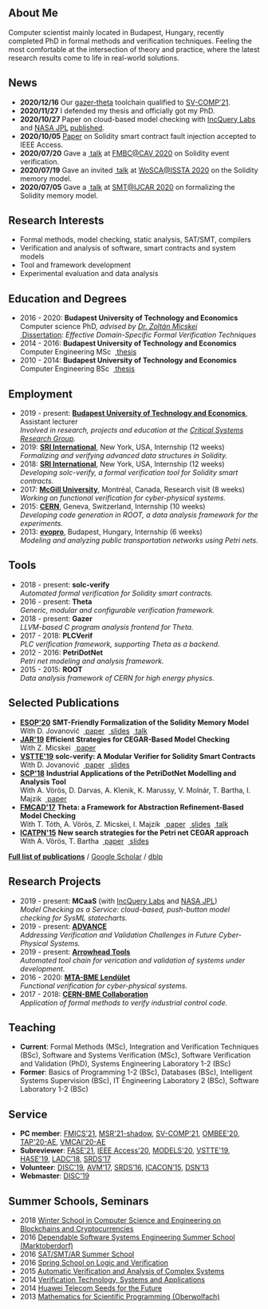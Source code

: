 ## <i class="fas fa-user fa-fw"></i> About Me
Computer scientist mainly located in Budapest, Hungary, recently completed PhD in formal methods and verification techniques. Feeling the most comfortable at the intersection of theory and practice, where the latest research results come to life in real-world solutions.

## <i class="fas fa-fire fa-fw"></i> News
- **2020/12/16** Our [gazer-theta](https://github.com/ftsrg/theta) toolchain qualified to [SV-COMP'21](https://sv-comp.sosy-lab.org/2021/).
- **2020/11/27** I defended my thesis and officially got my PhD.
- **2020/10/27** Paper on cloud-based model checking with [IncQuery Labs](https://www.incquerylabs.com/) and [NASA JPL](https://www.jpl.nasa.gov/) [published](https://dl.acm.org/doi/10.1145/3417990.3421407).
- **2020/10/05** [Paper](https://arxiv.org/abs/2006.11597) on Solidity smart contract fault injection accepted to IEEE Access.
- **2020/07/20** Gave a [<i class="fas fa-video"></i>&nbsp;talk](https://youtu.be/NNytwVBZ1no) at [FMBC@CAV 2020](https://fmbc.gitlab.io/2020/) on Solidity event verification.
- **2020/07/19** Gave an invited [<i class="fas fa-video"></i>&nbsp;talk](https://youtu.be/-ojRvTrFfqU?t=1900) at [WoSCA@ISSTA 2020](https://conf.researchr.org/track/issta-2020/issta-2020-wosca) on the Solidity memory model.
- **2020/07/05** Gave a [<i class="fas fa-video"></i>&nbsp;talk](https://youtu.be/B3ML9vGituk?t=626) at [SMT@IJCAR 2020](https://fscd-ijcar-2020.org/workshops#SMT) on formalizing the Solidity memory model.

## <i class="fas fa-lightbulb fa-fw"></i> Research Interests
- Formal methods, model checking, static analysis, SAT/SMT, compilers
- Verification and analysis of software, smart contracts and system models
- Tool and framework development
- Experimental evaluation and data analysis

## <i class="fas fa-graduation-cap fa-fw"></i> Education and Degrees
- 2016 - 2020: **Budapest University of Technology and Economics**  
  Computer science PhD, _advised by [Dr. Zoltán Micskei](http://mit.bme.hu/~micskeiz/)_  
  [<i class="fas fa-file-alt"></i>&nbsp;Dissertation](https://repozitorium.omikk.bme.hu/bitstream/handle/10890/13523/ertekezes.pdf): _Effective Domain-Specific Formal Verification Techniques_
- 2014 - 2016: **Budapest University of Technology and Economics**  
  Computer Engineering MSc &nbsp;[<i class="fas fa-file-alt"></i>&nbsp;thesis](publications/mscthesis2015.pdf)
- 2010 - 2014: **Budapest University of Technology and Economics**  
  Computer Engineering BSc &nbsp;[<i class="fas fa-file-alt"></i>&nbsp;thesis](publications/bscthesis2013.pdf)

## <i class="fas fa-globe fa-fw"></i> Employment
- 2019 - present: **[Budapest University of Technology and Economics](http://www.bme.hu/?language=en)**, Assistant lecturer  
  _Involved in research, projects and education at the [Critical Systems Research Group](http://inf.mit.bme.hu/en)._
- 2019: **[SRI International](https://www.sri.com/)**, New York, USA, Internship (12 weeks) [<i class="fab fa-github"></i>](https://github.com/SRI-CSL/solidity) [<i class="fas fa-file-alt"></i>](publications/esop2020.pdf)  
  _Formalizing and verifying advanced data structures in Solidity._
- 2018: **[SRI International](https://www.sri.com/)**, New York, USA, Internship (12 weeks) [<i class="fab fa-github"></i>](https://github.com/SRI-CSL/solidity) [<i class="fas fa-file-alt"></i>](publications/vstte2019.pdf)  
  _Developing solc-verify, a formal verification tool for Solidity smart contracts._
- 2017: **[McGill University](http://www.mcgill.ca/)**, Montréal, Canada, Research visit (8 weeks) [<i class="fas fa-comment-alt"></i>](https://www.slideshare.net/AkosHajdu/software-verification-with-abstractionbased-methods)  
  _Working on functional verification for cyber-physical systems._
- 2015: **[CERN](http://home.cern/)**, Geneva, Switzerland, Internship (10 weeks) [<i class="fab fa-github"></i>](https://github.com/root-project/root) [<i class="fas fa-file-alt"></i>](http://cds.cern.ch/record/2044503)  
  _Developing code generation in ROOT, a data analysis framework for the experiments._
- 2013: **[evopro](http://www.evopro.hu/en)**, Budapest, Hungary, Internship (6 weeks) [<i class="fas fa-file-alt"></i>](publications/scp2017.pdf)  
  _Modeling and analyzing public transportation networks using Petri nets._

## <i class="fas fa-desktop fa-fw"></i> Tools
- 2018 - present: **solc-verify** [<i class="fab fa-github"></i>](https://github.com/SRI-CSL/solidity) [<i class="fas fa-file-alt"></i>](publications/vstte2019.pdf) [<i class="fas fa-video"></i>](https://www.youtube.com/watch?v=1q2gSm3NuQA)  
  _Automated formal verification for Solidity smart contracts._
- 2016 - present: **Theta** [<i class="fab fa-github"></i>](https://github.com/ftsrg/theta) [<i class="fas fa-file-alt"></i>](publications/fmcad2017.pdf) [<i class="fas fa-video"></i>](https://oc-presentation.ltcc.tuwien.ac.at/engage/theodul/ui/core.html?id=c658c37e-ae70-11e7-a0dd-bb49f3cb440c)  
  _Generic, modular and configurable verification framework._
- 2018 - present: **Gazer** [<i class="fab fa-github"></i>](https://github.com/ftsrg/gazer)  
  _LLVM-based C program analysis frontend for Theta._
- 2017 - 2018: **PLCVerif** [<i class="fab fa-gitlab"></i>](https://gitlab.com/plcverif-oss/)  
  _PLC verification framework, supporting Theta as a backend._
- 2012 - 2016: **PetriDotNet** [<i class="fas fa-external-link-alt"></i>](https://inf.mit.bme.hu/en/research/tools/petridotnet) [<i class="fas fa-file-alt"></i>](publications/scp2017.pdf)  
  _Petri net modeling and analysis framework._
- 2015 - 2015: **ROOT** [<i class="fab fa-github"></i>](https://github.com/root-project/root) [<i class="fas fa-file-alt"></i>](http://cds.cern.ch/record/2044503)  
  _Data analysis framework of CERN for high energy physics._

## <i class="fas fa-file-alt fa-fw"></i> Selected Publications
- **[ESOP'20](https://www.etaps.org/2020/esop)** **SMT-Friendly Formalization of the Solidity Memory Model**  
  With D. Jovanović &nbsp;[<i class="fas fa-file-alt"></i>&nbsp;paper](publications/esop2020.pdf) &nbsp;[<i class="fas fa-comment-alt"></i>&nbsp;slides](publications/slides/smt2020.pdf) &nbsp;[<i class="fas fa-video"></i>&nbsp;talk](https://youtu.be/B3ML9vGituk?t=626)
- **[JAR'19](https://link.springer.com/article/10.1007/s10817-019-09535-x)** **Efficient Strategies for CEGAR-Based Model Checking**  
  With Z. Micskei  &nbsp;[<i class="fas fa-file-alt"></i>&nbsp;paper](https://link.springer.com/content/pdf/10.1007%2Fs10817-019-09535-x.pdf)
- **[VSTTE'19](https://sri-csl.github.io/VSTTE19/)** **solc-verify: A Modular Verifier for Solidity Smart Contracts**  
  With D. Jovanović &nbsp;[<i class="fas fa-file-alt"></i>&nbsp;paper](publications/vstte2019.pdf) &nbsp;[<i class="fas fa-comment-alt"></i>&nbsp;slides](publications/slides/vstte2019.pdf)
- **[SCP'18](https://www.sciencedirect.com/journal/science-of-computer-programming/vol/157)** **Industrial Applications of the PetriDotNet Modelling and Analysis Tool**  
  With A. Vörös, D. Darvas, A. Klenik, K. Marussy, V. Molnár, T. Bartha, I. Majzik &nbsp;[<i class="fas fa-file-alt"></i>&nbsp;paper](publications/scp2017.pdf)
- **[FMCAD'17](http://www.cs.utexas.edu/users/hunt/FMCAD/FMCAD17/)** **Theta: a Framework for Abstraction Refinement-Based Model Checking**  
  With T. Tóth, A. Vörös, Z. Micskei, I. Majzik &nbsp;[<i class="fas fa-file-alt"></i>&nbsp;paper](publications/fmcad2017.pdf) &nbsp;[<i class="fas fa-comment-alt"></i>&nbsp;slides](publications/slides/fmcad2017.pdf) &nbsp;[<i class="fas fa-video"></i>&nbsp;talk](https://oc-presentation.ltcc.tuwien.ac.at/engage/theodul/ui/core.html?id=c658c37e-ae70-11e7-a0dd-bb49f3cb440c)
- **[ICATPN'15](http://di.ulb.ac.be/verif/pn2015acsd2015/)** **New search strategies for the Petri net CEGAR approach**  
  With A. Vörös, T. Bartha &nbsp;[<i class="fas fa-file-alt"></i>&nbsp;paper](publications/icatpn2015.pdf) &nbsp;[<i class="fas fa-comment-alt"></i>&nbsp;slides](publications/slides/icatpn2015.pdf)

**[Full list of publications](publications.html)** / [Google Scholar](https://scholar.google.hu/citations?user=7z74iO8AAAAJ) / [dblp](https://dblp.uni-trier.de/pers/hd/h/Hajdu:=Aacute=kos)

## <i class="fas fa-cogs fa-fw"></i> Research Projects
- 2019 - present: **MCaaS** (with [IncQuery Labs](https://www.incquerylabs.com/) and [NASA JPL](https://www.jpl.nasa.gov/))  
  _Model Checking as a Service: cloud-based, push-button model checking for SysML statecharts._
- 2019 - present: **[ADVANCE](http://advance-rise.eu/)**  
  _Addressing Verification and Validation Challenges in Future Cyber-Physical Systems._
- 2019 - present: **[Arrowhead Tools](https://www.arrowhead.eu/arrowheadtools)**  
  _Automated tool chain for verication and validation of systems under development._
- 2016 - 2020: **[MTA-BME Lendület](http://lendulet.inf.mit.bme.hu/)**  
  _Functional verification for cyber-physical systems._
- 2017 - 2018: **[CERN-BME Collaboration](https://inf.mit.bme.hu/en/research/projects/theta4plcverif)**  
  _Application of formal methods to verify industrial control code._

## <i class="fas fa-book fa-fw"></i> Teaching
- **Current**: Formal Methods (MSc), Integration and Verification Techniques (BSc), Software and Systems Verification (MSc), Software Verification and Validation (PhD), Systems Engineering Laboratory 1-2 (BSc)
- **Former**: Basics of Programming 1-2 (BSc), Databases (BSc), Intelligent Systems Supervision (BSc), IT Engineering Laboratory 2 (BSc), Software Laboratory 1-2 (BSc)

## <i class="fas fa-university fa-fw"></i> Service
- **PC member**: [FMICS'21](https://qonfest2021.lacl.fr/), [MSR'21-shadow](https://2021.msrconf.org/track/msr-2021-shadow-pc), [SV-COMP'21](https://sv-comp.sosy-lab.org/2021/), [OMBEE'20](https://www.openmbee.org/models2020.html), [TAP'20-AE](https://tap.sosy-lab.org/2020/), [VMCAI'20-AE](https://popl20.sigplan.org/home/VMCAI-2020)
- **Subreviewer**: [FASE'21](https://etaps.org/2021/fase), [IEEE Access'20](https://ieeeaccess.ieee.org/), [MODELS'20](http://www.modelsconference.org/), [VSTTE'19](https://sri-csl.github.io/VSTTE19/), [HASE'19](http://cloud.hdu.edu.cn/hase2019/), [LADC’18](http://www.inf.unioeste.br/ladc2018/), [SRDS’17](http://srds2017.comp.polyu.edu.hk/)
- **Volunteer**: [DISC'19](http://www.disc-conference.org/wp/disc2019/), [AVM’17](http://avm2017.inf.mit.bme.hu/), [SRDS’16](http://srds2016.inf.mit.bme.hu/), [ICACON’15](http://icacon2015.inf.mit.bme.hu/), [DSN’13](http://2013.dsn.org/)
- **Webmaster**: [DISC'19](http://www.disc-conference.org/wp/disc2019/)

## <i class="fas fa-graduation-cap fa-fw"></i> Summer Schools, Seminars
- 2018 [Winter School in Computer Science and Engineering on Blockchains and Cryptocurrencies](http://ias.huji.ac.il/cse3)
- 2016 [Dependable Software Systems Engineering Summer School (Marktoberdorf)](https://sites.google.com/site/marktoberdorf16/)
- 2016 [SAT/SMT/AR Summer School](http://ssa-school-2016.it.uu.se/)
- 2016 [Spring School on Logic and Verification](http://forsyte.at/events/love2016/)
- 2015 [Automatic Verification and Analysis of Complex Systems](http://www.avacs.org/autumn2015/)
- 2014 [Verification Technology, Systems and Applications](http://resources.mpi-inf.mpg.de/departments/rg1/conferences/vtsa14/)
- 2014 [Huawei Telecom Seeds for the Future](http://huawei.eu/seeds-for-the-future/)
- 2013 [Mathematics for Scientific Programming (Oberwolfach)](https://www.mfo.de/occasion/1348a/www_view)
